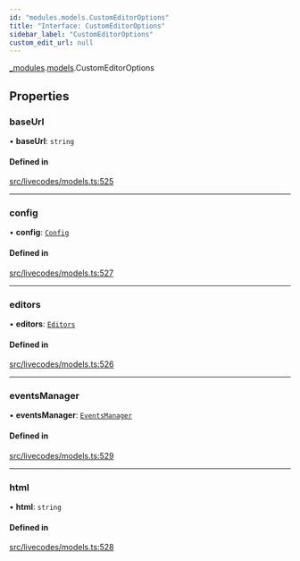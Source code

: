 ```yaml
---
id: "modules.models.CustomEditorOptions"
title: "Interface: CustomEditorOptions"
sidebar_label: "CustomEditorOptions"
custom_edit_url: null
---
```


[_modules](../modules/modules.md).[models](../namespaces/modules.models.md).CustomEditorOptions

## Properties

### baseUrl

• **baseUrl**: `string`

#### Defined in

[src/livecodes/models.ts:525](https://github.com/live-codes/livecodes/blob/0b19ad3/src/livecodes/models.ts#L525)

___

### config

• **config**: [`Config`](main.Config.md)

#### Defined in

[src/livecodes/models.ts:527](https://github.com/live-codes/livecodes/blob/0b19ad3/src/livecodes/models.ts#L527)

___

### editors

• **editors**: [`Editors`](modules.models.Editors.md)

#### Defined in

[src/livecodes/models.ts:526](https://github.com/live-codes/livecodes/blob/0b19ad3/src/livecodes/models.ts#L526)

___

### eventsManager

• **eventsManager**: [`EventsManager`](modules.models.EventsManager.md)

#### Defined in

[src/livecodes/models.ts:529](https://github.com/live-codes/livecodes/blob/0b19ad3/src/livecodes/models.ts#L529)

___

### html

• **html**: `string`

#### Defined in

[src/livecodes/models.ts:528](https://github.com/live-codes/livecodes/blob/0b19ad3/src/livecodes/models.ts#L528)
